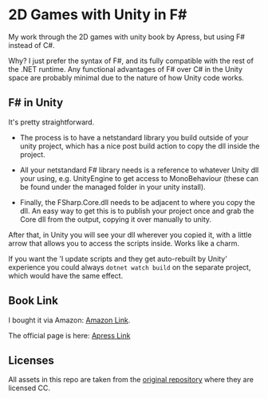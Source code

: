 # 2D Games with Unity in F\#

My work through the 2D games with unity book by Apress, but using F# instead of C#.

Why? I just prefer the syntax of F#, and its fully compatible with the rest of the .NET runtime. Any functional advantages of F# over C# in the Unity space are probably minimal due to the nature of how Unity code works.

## F# in Unity

It's pretty straightforward.

- The process is to have a netstandard library you build outside of your unity project, which has a nice post build action to copy the dll inside the project.

- All your netstandard F# library needs is a reference to whatever Unity dll your using, e.g. UnityEngine to get access to MonoBehaviour (these can be found under the managed folder in your unity install).

- Finally, the FSharp.Core.dll needs to be adjacent to where you copy the dll. An easy way to get this is to publish your project once and grab the Core dll from the output, copying it over manually to unity.

After that, in Unity you will see your dll wherever you copied it, with a little arrow that allows you to access the scripts inside. Works like a charm.

If you want the 'I update scripts and they get auto-rebuilt by Unity' experience you could always `dotnet watch build` on the separate project, which would have the same effect.

## Book Link

I bought it via Amazon: [Amazon Link](https://www.amazon.com/Developing-Games-Unity-Independent-Programming/dp/1484237714/ref=sr_1_1).

The official page is here: [Apress Link](https://www.apress.com/gp/book/9781484237717)

## Licenses

All assets in this repo are taken from the [original repository](https://github.com/Apress/Devel-2D-Games-Unity) where they are licensed CC.
